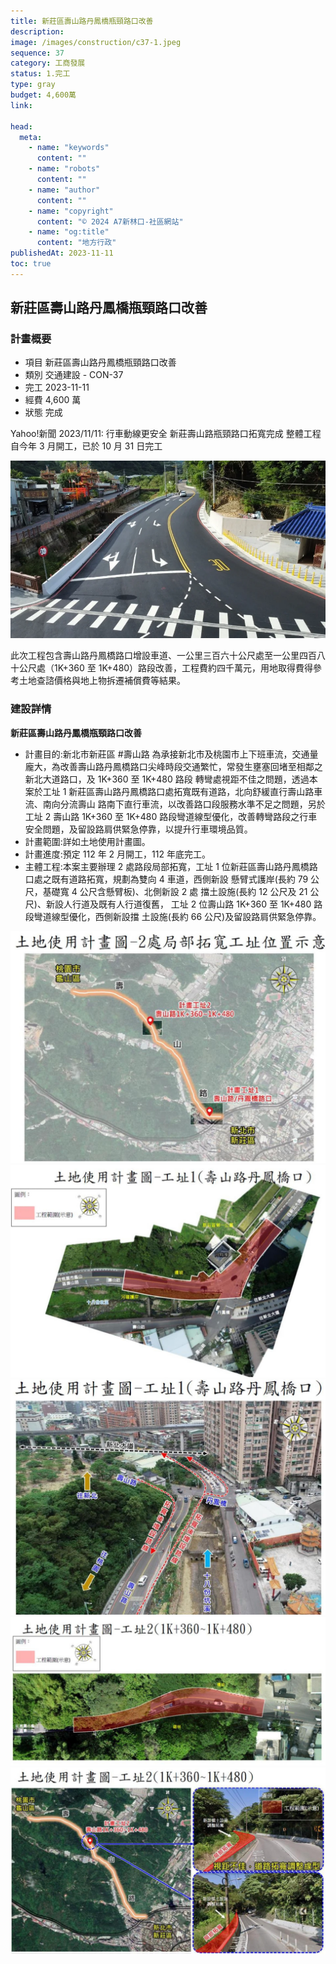 ```yaml
---
title: 新莊區壽山路丹鳳橋瓶頸路口改善
description:
image: /images/construction/c37-1.jpeg
sequence: 37
category: 工商發展
status: 1.完工
type: gray
budget: 4,600萬
link:

head:
  meta:
    - name: "keywords"
      content: ""
    - name: "robots"
      content: ""
    - name: "author"
      content: ""
    - name: "copyright"
      content: "© 2024 A7新林口-社區網站"
    - name: "og:title"
      content: "地方行政"
publishedAt: 2023-11-11
toc: true
---
```


## 新莊區壽山路丹鳳橋瓶頸路口改善

### 計畫概要

- 項目 新莊區壽山路丹鳳橋瓶頸路口改善
- 類別 交通建設 - CON-37
- 完工 2023-11-11
- 經費 4,600 萬
- 狀態 完成

Yahoo!新聞 2023/11/11: 行車動線更安全 新莊壽山路瓶頸路口拓寬完成
整體工程自今年 3 月開工，已於 10 月 31 日完工

![c37-1.jpeg](/images/construction/c37-1.jpeg)

此次工程包含壽山路丹鳳橋路口增設車道、一公里三百六十公尺處至一公里四百八十公尺處（1K+360 至 1K+480）路段改善，工程費約四千萬元，用地取得費得參考土地查諮價格與地上物拆遷補償費等結果。

### 建設詳情

**新莊區壽山路丹鳳橋瓶頸路口改善**

- 計畫目的:新北市新莊區 #壽山路 為承接新北市及桃園市上下班車流，交通量龐大，為改善壽山路丹鳳橋路口尖峰時段交通繁忙，常發生壅塞回堵至相鄰之新北大道路口，及 1K+360 至 1K+480 路段 轉彎處視距不佳之問題，透過本案於工址 1 新莊區壽山路丹鳳橋路口處拓寬既有道路，北向舒緩直行壽山路車流、南向分流壽山 路南下直行車流，以改善路口段服務水準不足之問題，另於工址 2 壽山路 1K+360 至 1K+480 路段彎道線型優化，改善轉彎路段之行車安全問題，及留設路肩供緊急停靠，以提升行車環境品質。
- 計畫範圍:詳如土地使用計畫圖。
- 計畫進度:預定 112 年 2 月開工，112 年底完工。
- 主體工程:本案主要辦理 2 處路段局部拓寬，工址 1 位新莊區壽山路丹鳳橋路口處之既有道路拓寬，規劃為雙向 4 車道，西側新設 懸臂式護岸(長約 79 公尺，基礎寬 4 公尺含懸臂板)、北側新設 2 處 擋土設施(長約 12 公尺及 21 公尺)、新設人行道及既有人行道復舊， 工址 2 位壽山路 1K+360 至 1K+480 路段彎道線型優化，西側新設擋 土設施(長約 66 公尺)及留設路肩供緊急停靠。

![c37-2.jpeg](/images/construction/c37-2.jpeg)
![c37-3.jpeg](/images/construction/c37-3.jpeg)
![c37-4.jpeg](/images/construction/c37-4.jpeg)
![c37-5.jpeg](/images/construction/c37-5.jpeg)
![c37-6.jpeg](/images/construction/c37-6.jpeg)
